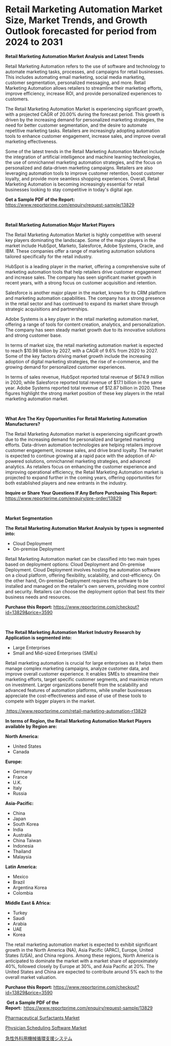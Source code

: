 <p><h1>Retail Marketing Automation Market Size, Market Trends, and Growth Outlook forecasted for period from 2024 to 2031</h1></p><p><strong>Retail Marketing Automation Market Analysis and Latest Trends</strong></p>
<p><p>Retail Marketing Automation refers to the use of software and technology to automate marketing tasks, processes, and campaigns for retail businesses. This includes automating email marketing, social media marketing, customer segmentation, personalized messaging, and more. Retail Marketing Automation allows retailers to streamline their marketing efforts, improve efficiency, increase ROI, and provide personalized experiences to customers.</p><p>The Retail Marketing Automation Market is experiencing significant growth, with a projected CAGR of 20.00% during the forecast period. This growth is driven by the increasing demand for personalized marketing strategies, the need for better customer segmentation, and the desire to automate repetitive marketing tasks. Retailers are increasingly adopting automation tools to enhance customer engagement, increase sales, and improve overall marketing effectiveness.</p><p>Some of the latest trends in the Retail Marketing Automation Market include the integration of artificial intelligence and machine learning technologies, the use of omnichannel marketing automation strategies, and the focus on personalized and data-driven marketing campaigns. Retailers are also leveraging automation tools to improve customer retention, boost customer loyalty, and provide more seamless shopping experiences. Overall, Retail Marketing Automation is becoming increasingly essential for retail businesses looking to stay competitive in today's digital age.</p></p>
<p><strong>Get a Sample PDF of the Report:&nbsp;</strong> <a href="https://www.reportprime.com/enquiry/request-sample/13829">https://www.reportprime.com/enquiry/request-sample/13829</a></p>
<p>&nbsp;</p>
<p><strong>Retail Marketing Automation Major Market Players</strong></p>
<p><p>The Retail Marketing Automation Market is highly competitive with several key players dominating the landscape. Some of the major players in the market include HubSpot, Marketo, Salesforce, Adobe Systems, Oracle, and IBM. These companies offer a range of marketing automation solutions tailored specifically for the retail industry.</p><p>HubSpot is a leading player in the market, offering a comprehensive suite of marketing automation tools that help retailers drive customer engagement and increase sales. The company has seen significant market growth in recent years, with a strong focus on customer acquisition and retention.</p><p>Salesforce is another major player in the market, known for its CRM platform and marketing automation capabilities. The company has a strong presence in the retail sector and has continued to expand its market share through strategic acquisitions and partnerships.</p><p>Adobe Systems is a key player in the retail marketing automation market, offering a range of tools for content creation, analytics, and personalization. The company has seen steady market growth due to its innovative solutions and strong customer base.</p><p>In terms of market size, the retail marketing automation market is expected to reach $10.98 billion by 2027, with a CAGR of 9.6% from 2020 to 2027. Some of the key factors driving market growth include the increasing adoption of digital marketing strategies, the rise of e-commerce, and the growing demand for personalized customer experiences.</p><p>In terms of sales revenue, HubSpot reported total revenue of $674.9 million in 2020, while Salesforce reported total revenue of $17.1 billion in the same year. Adobe Systems reported total revenue of $12.87 billion in 2020. These figures highlight the strong market position of these key players in the retail marketing automation market.</p></p>
<p>&nbsp;</p>
<p><strong>What Are The Key Opportunities For Retail Marketing Automation Manufacturers?</strong></p>
<p><p>The Retail Marketing Automation market is experiencing significant growth due to the increasing demand for personalized and targeted marketing efforts. Data-driven automation technologies are helping retailers improve customer engagement, increase sales, and drive brand loyalty. The market is expected to continue growing at a rapid pace with the adoption of AI-powered solutions, omnichannel marketing strategies, and advanced analytics. As retailers focus on enhancing the customer experience and improving operational efficiency, the Retail Marketing Automation market is projected to expand further in the coming years, offering opportunities for both established players and new entrants in the industry.</p></p>
<p><strong>Inquire or Share Your Questions If Any Before Purchasing This Report:</strong> <a href="https://www.reportprime.com/enquiry/pre-order/13829">https://www.reportprime.com/enquiry/pre-order/13829</a></p>
<p>&nbsp;</p>
<p><strong>Market Segmentation</strong></p>
<p><strong>The Retail Marketing Automation Market Analysis by types is segmented into:</strong></p>
<p><ul><li>Cloud Deployment</li><li>On-premise Deployment</li></ul></p>
<p><p>Retail Marketing Automation market can be classified into two main types based on deployment options: Cloud Deployment and On-premise Deployment. Cloud Deployment involves hosting the automation software on a cloud platform, offering flexibility, scalability, and cost-efficiency. On the other hand, On-premise Deployment requires the software to be installed and managed on the retailer's own servers, providing more control and security. Retailers can choose the deployment option that best fits their business needs and resources.</p></p>
<p><strong>Purchase this Report:&nbsp;</strong><a href="https://www.reportprime.com/checkout?id=13829&price=3590">https://www.reportprime.com/checkout?id=13829&price=3590</a></p>
<p>&nbsp;</p>
<p><strong>The Retail Marketing Automation Market Industry Research by Application is segmented into:</strong></p>
<p><ul><li>Large Enterprises</li><li>Small and Mid-sized Enterprises (SMEs)</li></ul></p>
<p><p>Retail marketing automation is crucial for large enterprises as it helps them manage complex marketing campaigns, analyze customer data, and improve overall customer experience. It enables SMEs to streamline their marketing efforts, target specific customer segments, and maximize return on investment. Larger organizations benefit from the scalability and advanced features of automation platforms, while smaller businesses appreciate the cost-effectiveness and ease of use of these tools to compete with bigger players in the market.</p></p>
<p><a href="https://www.reportprime.com/retail-marketing-automation-r13829">&nbsp;https://www.reportprime.com/retail-marketing-automation-r13829</a></p>
<p><strong>In terms of Region, the Retail Marketing Automation Market Players available by Region are:</strong></p>
<p>
    <p> <strong> North America: </strong>
        <ul>
            <li>United States</li>
            <li>Canada</li>
        </ul>
        </p> 
    <p> <strong> Europe: </strong>
        <ul>
            <li>Germany</li>
            <li>France</li>
            <li>U.K.</li>
            <li>Italy</li>
            <li>Russia</li>
        </ul>
        </p> 
    <p> <strong> Asia-Pacific: </strong>
        <ul>
            <li>China</li>
            <li>Japan</li>
            <li>South Korea</li>
            <li>India</li>
            <li>Australia</li>
            <li>China Taiwan</li>
            <li>Indonesia</li>
            <li>Thailand</li>
            <li>Malaysia</li>
        </ul>
        </p> 
    <p> <strong> Latin America: </strong>
        <ul>
            <li>Mexico</li>
            <li>Brazil</li>
            <li>Argentina Korea</li>
            <li>Colombia</li>
        </ul>
        </p> 
    <p> <strong> Middle East & Africa: </strong>
        <ul>
            <li>Turkey</li>
            <li>Saudi</li>
            <li>Arabia</li>
            <li>UAE</li>
            <li>Korea</li>
        </ul>
    </p>
    </p>
<p><p>The retail marketing automation market is expected to exhibit significant growth in the North America (NA), Asia Pacific (APAC), Europe, United States (USA), and China regions. Among these regions, North America is anticipated to dominate the market with a market share of approximately 40%, followed closely by Europe at 30%, and Asia Pacific at 20%. The United States and China are expected to contribute around 5% each to the overall market valuation.</p></p>
<p><strong>Purchase this Report: </strong><a href="https://www.reportprime.com/checkout?id=13829&price=3590">https://www.reportprime.com/checkout?id=13829&price=3590</a></p>
<p>&nbsp;<strong>Get a Sample PDF of the Report:&nbsp;&nbsp;</strong><a href="https://www.reportprime.com/enquiry/request-sample/13829">https://www.reportprime.com/enquiry/request-sample/13829</a></p>
<p><strong></strong></p>
<p><p><a href="https://github.com/gracielawharr/Market-Research-Report-List-1/blob/main/pharmaceutical-surfactants-market.md">Pharmaceutical Surfactants Market</a></p><p><a href="https://github.com/JennyferFeil2023/Market-Research-Report-List-1/blob/main/physician-scheduling-software-market.md">Physician Scheduling Software Market</a></p><p><a href="https://github.com/VellaJacobi2023/Market-Research-Report-List-1/blob/main/786784580584.md">急性外科用機械循環支援システム</a></p></p>